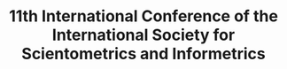 ---
dateStart: 2007-06-25
dateEnd: 2007-06-27
title: "11th International Conference of the International Society for Scientometrics and Informetrics"
venue: "11th International Conference of the International Society for Scientometrics and Informetrics"
organizer: "Katy Börner"
credit:
city: Madrid
state:
country: Spain
pdfLink:
venueImages:
---